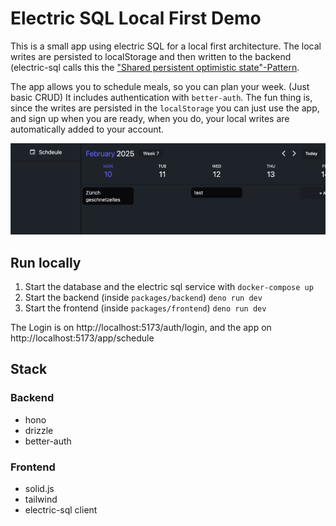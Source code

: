 # Electric SQL Local First Demo
This is a small app using electric SQL for a local first architecture.
The local writes are persisted to localStorage and then written to the backend (electric-sql calls this the ["Shared persistent optimistic state"-Pattern](https://electric-sql.com/docs/guides/writes#online-writes).

The app allows you to schedule meals, so you can plan your week. (Just basic CRUD) 
It includes authentication with `better-auth`. 
The fun thing is, since the writes are persisted in the `localStorage` you can just use the app, and sign up when you are ready, when you do, your local writes are automatically added to your account.

![](assets/image.png)

## Run locally
1. Start the database and the electric sql service with `docker-compose up`
2. Start the backend (inside `packages/backend`) `deno run dev`
3. Start the frontend (inside `packages/frontend`) `deno run dev`

The Login is on http://localhost:5173/auth/login, and the app on http://localhost:5173/app/schedule

## Stack

### Backend
- hono
- drizzle
- better-auth

### Frontend
- solid.js
- tailwind
- electric-sql client
